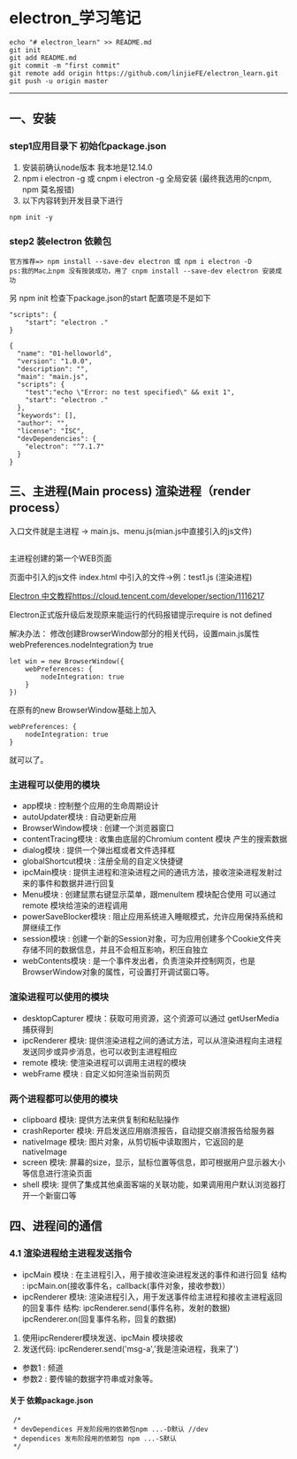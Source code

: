 # electron_学习笔记
```
echo "# electron_learn" >> README.md
git init
git add README.md
git commit -m "first commit"
git remote add origin https://github.com/linjieFE/electron_learn.git
git push -u origin master
```
-----------------------------
## 一、安装
### step1应用目录下 初始化package.json
1) 安装前确认node版本 我本地是12.14.0 
2) npm i electron -g 或 cnpm i electron -g 全局安装 (最终我选用的cnpm, npm 莫名报错)
3) 以下内容转到开发目录下进行
```
npm init -y 
```

### step2 装electron 依赖包
```
官方推荐=> npm install --save-dev electron 或 npm i electron -D 
ps:我的Mac上npm 没有按装成功，用了 cnpm install --save-dev electron 安装成功

```
另 npm init 检查下package.json的start 配置项是不是如下

```
"scripts": {
    "start": "electron ."
}
```

```
{
  "name": "01-helloworld",
  "version": "1.0.0",
  "description": "",
  "main": "main.js",
  "scripts": {
    "test":"echo \"Error: no test specified\" && exit 1",
    "start": "electron ."
  },
  "keywords": [],
  "author": "",
  "license": "ISC",
  "devDependencies": {
    "electron": "^7.1.7"
  }
}
```
## 三、主进程(Main process) 渲染进程（render process）
入口文件就是主进程 -> main.js、menu.js(mian.js中直接引入的js文件)

##
主进程创建的第一个WEB页面

页面中引入的js文件 index.html 中引入的文件->例：test1.js (渲染进程)

[Electron 中文教程](https://cloud.tencent.com/developer/section/1116217)https://cloud.tencent.com/developer/section/1116217

Electron正式版升级后发现原来能运行的代码报错提示require is not defined

解决办法：
修改创建BrowserWindow部分的相关代码，设置main.js属性webPreferences.nodeIntegration为 true
```
let win = new BrowserWindow({
    webPreferences: {
        nodeIntegration: true
    }
})
```
在原有的new BrowserWindow基础上加入

```
webPreferences: {
    nodeIntegration: true
}
```
就可以了。

### 主进程可以使用的模块
 * app模块 : 控制整个应用的生命周期设计
 * autoUpdater模块 : 自动更新应用
 * BrowserWindow模块 : 创建一个浏览器窗口
 * contentTracing模块 : 收集由底层的Chromium content 模块 产生的搜索数据
 * dialog模块 : 提供一个弹出框或者文件选择框
 * globalShortcut模块 : 注册全局的自定义快捷键
 * ipcMain模块 : 提供主进程和渲染进程之间的通讯方法，接收渲染进程发射过来的事件和数据并进行回复
 * Menu模块 : 创建鼠票右键显示菜单，跟menuItem 模块配合使用 可以通过remote 模块给渲染的进程调用
 * powerSaveBlocker模块 : 阻止应用系统进入睡眠模式，允许应用保持系统和屏继续工作
 * session模块 : 创建一个新的Session对象，可为应用创建多个Cookie文件夹存储不同的数据信息，并且不会相互影响，积压自独立
 * webContents模块 : 是一个事件发出者，负责渲染并控制网页，也是BrowserWindow对象的属性，可设置打开调试窗口等。


### 渲染进程可以使用的模块
 * desktopCapturer 模块：获取可用资源，这个资源可以通过 getUserMedia 捕获得到
 * ipcRenderer 模块: 提供渲染进程之间的通试方法，可以从渲染进程向主进程发送同步或异步消息，也可以收到主进程相应
 * remote 模块: 使渲染进程可以调用主进程的模块
 * webFrame 模块 : 自定义如何渲染当前网页

### 两个进程都可以使用的模块
 * clipboard 模块: 提供方法来供复制和粘贴操作
 * crashReporter 模块: 开启发送应用崩溃报告，自动提交崩溃报告给服务器
 * nativeImage 模块: 图片对象，从剪切板中读取图片，它返回的是nativeImage
 * screen 模块: 屏幕的size，显示，鼠标位置等信息，即可根据用户显示器大小等信息进行渲染页面
 * shell 模块: 提供了集成其他桌面客端的关联功能，如果调用用户默认浏览器打开一个新窗口等

## 四、进程间的通信

### 4.1 渲染进程给主进程发送指令

 * ipcMain 模块 : 在主进程引入，用于接收渲染进程发送的事件和进行回复
           结构 : ipcMain.on(接收事件名，callback(事件对象，接收参数)）
 * ipcRenderer 模块: 渲染进程引入，用于发送事件给主进程和接收主进程返回的回复事件
               结构: ipcRenderer.send(事件名称，发射的数据)
                    ipcRenderer.on(回复事件名称，回复的数据)
1. 使用ipcRenderer模块发送、ipcMain 模块接收
2. 发送代码: ipcRenderer.send('msg-a','我是渲染进程，我来了')
  * 参数1 : 频道
  * 参数2 : 要传输的数据字符串或对象等。

####  关于 依赖package.json
```
 /* 
 * devDependices 开发阶段用的依赖包npm ...-D默认 //dev
 * dependices 发布阶段用的依赖包 npm ...-S默认
 */
```
 